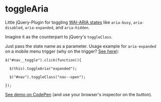 # toggleAria

Little jQuery-Plugin for toggling [WAI-ARIA states](https://www.w3.org/TR/wai-aria/states_and_properties) like `aria-busy`, `aria-disabled`, `aria-expanded`, and `aria-hidden`.

Imagine it as the counterpart to jQuery's `toggleClass`.

Just pass the state name as a parameter. Usage example for `aria-expanded` on a mobile menu trigger (why on the trigger? [See here](http://www.3needs.org/en/testing/code/aria-expanded.html)):

```
$("#nav__toggle").click(function(){

  $(this).toggleAria("expanded");

  $("#nav").toggleClass("nav--open");

});
```

[See demo on CodePen](https://codepen.io/marcus/pen/wMPwba/) (and use your browser's inspector on the button).